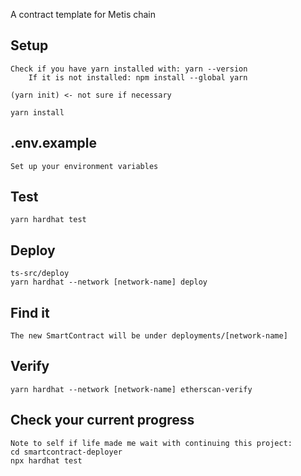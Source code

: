 A contract template for Metis chain

## Setup

```
Check if you have yarn installed with: yarn --version
    If it is not installed: npm install --global yarn

(yarn init) <- not sure if necessary

yarn install
```

## .env.example

```
Set up your environment variables
```

## Test

```
yarn hardhat test
```

## Deploy

```
ts-src/deploy
yarn hardhat --network [network-name] deploy
```

## Find it

```
The new SmartContract will be under deployments/[network-name]
```

## Verify

```
yarn hardhat --network [network-name] etherscan-verify
```

## Check your current progress
```
Note to self if life made me wait with continuing this project: 
cd smartcontract-deployer
npx hardhat test
```
